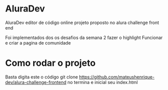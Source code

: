 # AluraDev
AluraDev editor de código online projeto proposto no alura challenge front end

Foi implementados dos os desafios da semana 2 fazer o highlight Funcionar e criar a pagina de comunidade 

# Como rodar o projeto 

Basta digita este o código git clone https://github.com/mateushenrique-dev/alura-challenge-frontend no termina e inicial seu index.html
